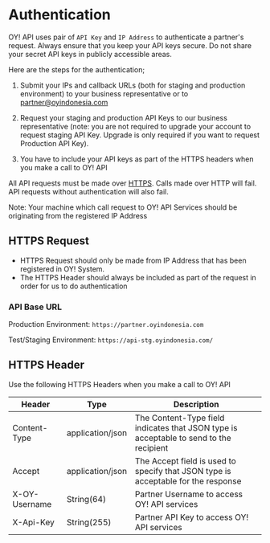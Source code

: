# Authentication

OY! API uses pair of `API Key` and `IP Address` to authenticate a partner's request. Always ensure that you keep your API keys secure. Do not share your secret API keys in publicly accessible areas.
  
Here are the steps for the authentication;  
  
1) Submit your IPs and callback URLs (both for staging and production environment) to your business representative or to [partner@oyindonesia.com](mailto:partner@oyindonesia.com)
  
2) Request your staging and production API Keys to our business representative (note: you are not required to upgrade your account to request staging API Key. Upgrade is only required if you want to request Production API Key).
  
3) You have to include your API keys as part of the HTTPS headers when you make a call to OY! API  
  
All API requests must be made over [HTTPS](http://en.wikipedia.org/wiki/HTTP_Secure). Calls made over HTTP will fail. API requests without authentication will also fail.

<aside class="warning">
Note: Your machine which call request to OY! API Services should be originating from the registered IP Address
</aside>

## HTTPS Request

* HTTPS Request should only be made from IP Address that has been registered in OY! System.  
* The HTTPS Header should always be included as part of the request in order for us to do authentication


### API Base URL

Production Environment: `https://partner.oyindonesia.com`

Test/Staging Environment: `https://api-stg.oyindonesia.com/`

## HTTPS Header

Use the following HTTPS Headers when you make a call to OY! API

Header | Type | Description
------ | ----- | -----------
Content-Type | application/json | The Content-Type field indicates that JSON type is acceptable to send to the recipient
Accept | application/json | The Accept field is used to specify that JSON type is acceptable for the response
X-OY-Username | String(64) | Partner Username to access OY! API services
X-Api-Key | String(255) | Partner API Key to access OY! API services
